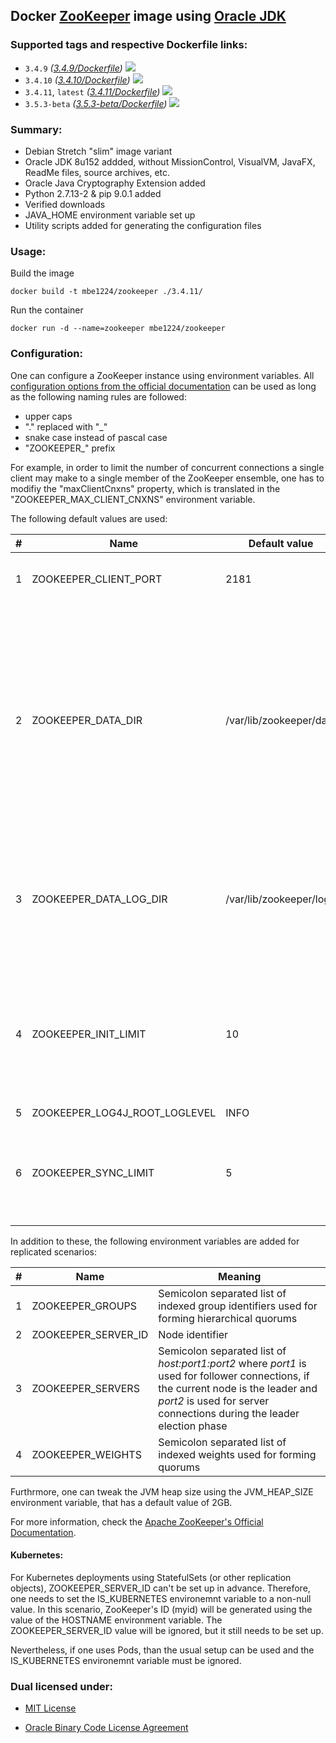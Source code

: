 ## Docker [ZooKeeper] image using [Oracle JDK] ##

### Supported tags and respective Dockerfile links: ###

* ```3.4.9``` _\([3.4.9/Dockerfile]\)_
[![](https://images.microbadger.com/badges/image/mbe1224/zookeeper:3.4.9.svg)](https://microbadger.com/images/mbe1224/zookeeper:3.4.9 "")
* ```3.4.10``` _\([3.4.10/Dockerfile]\)_
[![](https://images.microbadger.com/badges/image/mbe1224/zookeeper:3.4.10.svg)](https://microbadger.com/images/mbe1224/zookeeper:3.4.10 "")
* ```3.4.11```, ```latest``` _\([3.4.11/Dockerfile]\)_
[![](https://images.microbadger.com/badges/image/mbe1224/zookeeper:3.4.11.svg)](https://microbadger.com/images/mbe1224/zookeeper:3.4.11 "")
* ```3.5.3-beta``` _\([3.5.3-beta/Dockerfile]\)_
[![](https://images.microbadger.com/badges/image/mbe1224/zookeeper:3.5.3-beta.svg)](https://microbadger.com/images/mbe1224/zookeeper:3.5.3-beta "")

### Summary: ###

- Debian Stretch "slim" image variant
- Oracle JDK 8u152 addded, without MissionControl, VisualVM, JavaFX, ReadMe files, source archives, etc.
- Oracle Java Cryptography Extension added
- Python 2.7.13-2 & pip 9.0.1 added
- Verified downloads
- JAVA\_HOME environment variable set up
- Utility scripts added for generating the configuration files

### Usage: ###

Build the image
```shell
docker build -t mbe1224/zookeeper ./3.4.11/
```

Run the container
```shell
docker run -d --name=zookeeper mbe1224/zookeeper
```

### Configuration: ###

One can configure a ZooKeeper instance using environment variables. All [configuration options from the official documentation] can be used as long as the following naming rules are followed:
- upper caps
- "." replaced with "\_"
- snake case instead of pascal case
- "ZOOKEEPER\_" prefix

For example, in order to limit the number of concurrent connections a single client may make to a single member of the ZooKeeper ensemble, one has to modifiy the "maxClientCnxns" property, which is translated in the "ZOOKEEPER\_MAX\_CLIENT\_CNXNS" environment variable.

The following default values are used:

| # | Name | Default value | Meaning |
|---|---|---|---|
| 1 | ZOOKEEPER\_CLIENT\_PORT | 2181  | The port to listen for client connections |
| 2 | ZOOKEEPER\_DATA\_DIR | /var/lib/zookeeper/data | The location where ZooKeeper will store the in-memory database snapshots and, unless specified otherwise, the transaction log of updates to the database |
| 3 | ZOOKEEPER\_DATA\_LOG\_DIR | /var/lib/zookeeper/log | This allows a dedicated log device to be used, and helps avoid competition between logging and snaphots |
| 4 | ZOOKEEPER\_INIT\_LIMIT | 10 | Timeouts ZooKeeper uses to limit the length of time the ZooKeeper servers in quorum have to connect to a leader |
| 5 | ZOOKEEPER\_LOG4J\_ROOT\_LOGLEVEL | INFO | - |
| 6 | ZOOKEEPER\_SYNC\_LIMIT | 5 | Timeouts ZooKeeper to limit how far out of date a server can be from a leader |

In addition to these, the following environment variables are added for replicated scenarios:

| # | Name | Meaning |
|---|---|---|
| 1 | ZOOKEEPER\_GROUPS | Semicolon separated list of indexed group identifiers used for forming hierarchical quorums |
| 2 | ZOOKEEPER\_SERVER\_ID | Node identifier |
| 3 | ZOOKEEPER\_SERVERS | Semicolon separated list of *host:port1:port2* where *port1* is used for follower connections, if the current node is the leader and *port2* is used for server connections during the leader election phase |
| 4 | ZOOKEEPER\_WEIGHTS | Semicolon separated list of indexed weights used for forming quorums |

Furthrmore, one can tweak the JVM heap size using the JVM\_HEAP\_SIZE environment variable, that has a default value of 2GB.

For more information, check the [Apache ZooKeeper's Official Documentation].

#### Kubernetes: ####

For Kubernetes deployments using StatefulSets (or other replication objects), ZOOKEEPER\_SERVER\_ID can't be set up in advance. Therefore, one needs to set the IS\_KUBERNETES environemnt variable to a non-null value. In this scenario, ZooKeeper's ID (myid) will be generated using the value of the HOSTNAME environment variable. The ZOOKEEPER\_SERVER\_ID value will be ignored, but it still needs to be set up.

Nevertheless, if one uses Pods, than the usual setup can be used and the IS\_KUBERNETES environemnt variable must be ignored.

### Dual licensed under: ###

* [MIT License]
* [Oracle Binary Code License Agreement]

   [Apache ZooKeeper]: <https://zookeeper.apache.org/>   
   [Apache ZooKeeper's Official Documentation]: <http://zookeeper.apache.org/doc/trunk/zookeeperAdmin.html>
   [configuration options from the official documentation]: <http://zookeeper.apache.org/doc/trunk/zookeeperAdmin.html#sc_configuration>
   [Oracle JDK]: <http://www.oracle.com/technetwork/java/javase/downloads/index.html>
   [ZooKeeper]: <https://zookeeper.apache.org/>   
   [3.4.9/Dockerfile]: <https://github.com/MihaiBogdanEugen/docker-zookeeper/blob/master/3.4.9/Dockerfile>   
   [3.4.10/Dockerfile]: <https://github.com/MihaiBogdanEugen/docker-zookeeper/blob/master/3.4.10/Dockerfile>
   [3.4.11/Dockerfile]: <https://github.com/MihaiBogdanEugen/docker-zookeeper/blob/master/3.4.11/Dockerfile>
   [3.5.3-beta/Dockerfile]: <https://github.com/MihaiBogdanEugen/docker-zookeeper/blob/master/3.5.3-beta/Dockerfile>
   [MIT License]: <https://raw.githubusercontent.com/MihaiBogdanEugen/docker-zookeeper/master/LICENSE>
   [Oracle Binary Code License Agreement]: <https://raw.githubusercontent.com/MihaiBogdanEugen/docker-zookeeper/master/Oracle_Binary_Code_License_Agreement%20for%20the%20Java%20SE%20Platform_Products_and_JavaFX>